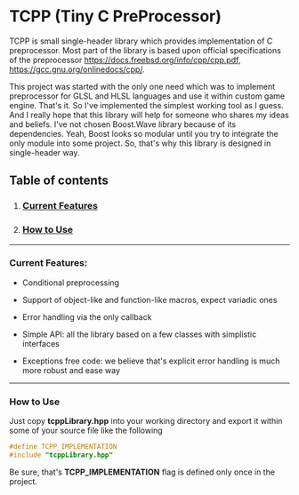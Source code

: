 # TCPP (Tiny C PreProcessor)

TCPP is small single-header library which provides implementation of C preprocessor. Most part of the library is based upon official specifications of the preprocessor https://docs.freebsd.org/info/cpp/cpp.pdf, https://gcc.gnu.org/onlinedocs/cpp/. 

This project was started with the only one need which was to implement preprocessor for GLSL and HLSL languages and use it within custom game engine. That's it. So I've implemented the simplest working tool as I guess. And I really hope that this library will help for someone who shares my ideas and beliefs. I've not chosen Boost.Wave library because of its dependencies. Yeah, Boost looks so modular until you try to integrate the only module into some project. So, that's why this library is designed in single-header way.

## Table of contents

1. ### [Current Features](#current-features)
2. ### [How to Use](#how-to-use)

***

### Current Features:<a name="current-features"></a>

* Conditional preprocessing

* Support of object-like and function-like macros, expect variadic ones

* Error handling via the only callback

* Simple API: all the library based on a few classes with simplistic interfaces

* Exceptions free code: we believe that's explicit error handling is much more robust and ease way 

***

### How to Use<a name="how-to-use"></a>

Just copy **tcppLibrary.hpp** into your working directory and export it within some of your source file like the following
```cpp
#define TCPP_IMPLEMENTATION
#include "tcppLibrary.hpp"
```
Be sure, that's **TCPP_IMPLEMENTATION** flag is defined only once in the project.